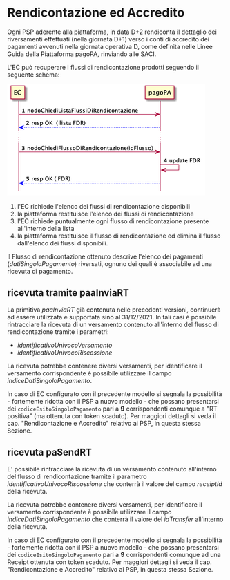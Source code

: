 Rendicontazione ed Accredito
================================

Ogni PSP aderente alla piattaforma, in data D+2 rendiconta il dettaglio dei riversamenti effettuati (nella giornata D+1) verso i conti di accredito dei pagamenti avvenuti nella giornata operativa D, come definita nelle Linee Guida della Piattaforma pagoPA, rinviando alle SACI.

L'EC può recuperare i flussi di rendicontazione prodotti seguendo il seguente schema:

![sd_ec_richiesta_flussi](../diagrams/sd_ec_richiesta_flussi.png)

1. l'EC richiede l'elenco dei flussi di rendicontazione disponibili
2. la piattaforma restituisce l'elenco dei flussi di rendicontazione
3. l'EC richiede puntualmente ogni flusso di rendicontazione presente all'interno della lista
4. la piattaforma restituisce il flusso di rendicontazione ed elimina il flusso dall'elenco dei flussi disponibili.

Il Flusso di rendicontazione ottenuto descrive l'elenco dei pagamenti (*datiSingoloPagamento*) riversati, ognuno dei quali è associabile ad una ricevuta di pagamento.

## ricevuta tramite paaInviaRT

La primitiva *paaInviaRT* già contenuta nelle precedenti versioni, continuerà ad essere utilizzata e supportata sino al 31/12/2021. In tali casi è possibile rintracciare la ricevuta di un versamento contenuto all'interno del flusso di rendicontazione tramite i parametri:

* *identificativoUnivocoVersamento*
* *identificativoUnivocoRiscossione*

La ricevuta potrebbe contenere diversi versamenti, per identificare il versamento corrispondente è possibile utilizzare il campo *indiceDatiSingoloPagamento*.

In caso di EC configurato con il precedente modello si segnala la possibilità - fortemente ridotta con il PSP a nuovo modello - che possano presentarsi dei `codiceEsitoSingoloPagamento` pari a **9** corrispondenti comunque a "RT positiva" (ma ottenuta con token scaduto). Per maggiori dettagli si veda il cap. "Rendicontazione e Accredito" relativo ai PSP, in questa stessa Sezione.

## ricevuta paSendRT

E' possibile rintracciare la ricevuta di un versamento contenuto all'interno del flusso di rendicontazione tramite il parametro *identificativoUnivocoRiscossione* che conterrà il valore del campo _receiptId_ della ricevuta.

La ricevuta potrebbe contenere diversi versamenti, per identificare il versamento corrispondente è possibile utilizzare il campo *indiceDatiSingoloPagamento* che conterrà il valore del *idTransfer* all'interno della ricevuta.

In caso di EC configurato con il precedente modello si segnala la possibilità - fortemente ridotta con il PSP a nuovo modello - che possano presentarsi dei `codiceEsitoSingoloPagamento` pari a **9** corrispondenti comunque ad una Receipt ottenuta con token scaduto. Per maggiori dettagli si veda il cap. "Rendicontazione e Accredito" relativo ai PSP, in questa stessa Sezione.
